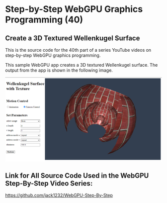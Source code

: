 # Step-by-Step WebGPU Graphics Programming (40) 
## Create a 3D Textured Wellenkugel Surface

This is the source code for the 40th part of a series YouTube videos on step-by-step WebGPU graphics programming.

This sample WebGPU app creates a 3D textured Wellenkugel surface. The output from the app is shown in the following image.

![image01](dist/assets/image01.png)

## Link for All Source Code Used in the WebGPU Step-By-Step Video Series:

https://github.com/jack1232/WebGPU-Step-By-Step